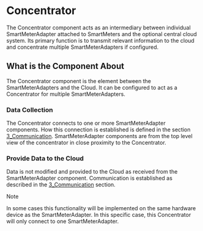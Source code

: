 # Concentrator

The Concentrator component acts as an intermediary between individual SmartMeterAdapter attached to SmartMeters and the optional central cloud system. Its primary function is to transmit relevant information to the cloud and concentrate multiple SmartMeterAdapters if configured.

## What is the Component About

The Concentrator component is the element between the SmartMeterAdapters and the Cloud. It can be configured to act as a Concentrator for multiple SmartMeterAdapters.

### Data Collection

The Concentrator connects to one or more SmartMeterAdapter components. How this connection is established is defined in the section [3_Communication](./../3_Communication/README.md). SmartMeterAdapter components are from the top level view of the concentrator in close proximity to the Concentrator.

### Provide Data to the Cloud

Data is not modified and provided to the Cloud as received from the SmartMeterAdapter component. Communication is established as described in the [3_Communication](./../3_Communication/README.md) section.

> [!NOTE]
> In some cases this functionality will be implemented on the same hardware device as the SmartMeterAdapter. In this specific case, this Concentrator will only connect to one SmartMeterAdapter.
